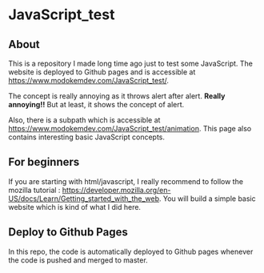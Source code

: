 # JavaScript_test

## About

This is a repository I made long time ago just to test some JavaScript. The website is deployed to Github pages and is accessible at <https://www.modokemdev.com/JavaScript_test/>.  

The concept is really annoying as it throws alert after alert. **Really annoying!!** But at least, it shows the concept of alert.

Also, there is a subpath which is accessible at <https://www.modokemdev.com/JavaScript_test/animation>. This page also contains interesting basic JavaScript concepts.  

## For beginners

If you are starting with html/javascript, I really recommend to follow the mozilla tutorial : <https://developer.mozilla.org/en-US/docs/Learn/Getting_started_with_the_web>. You will build a simple basic website which is kind of what I did here.  

## Deploy to Github Pages

In this repo, the code is automatically deployed to Github pages whenever the code is pushed and merged to master.
